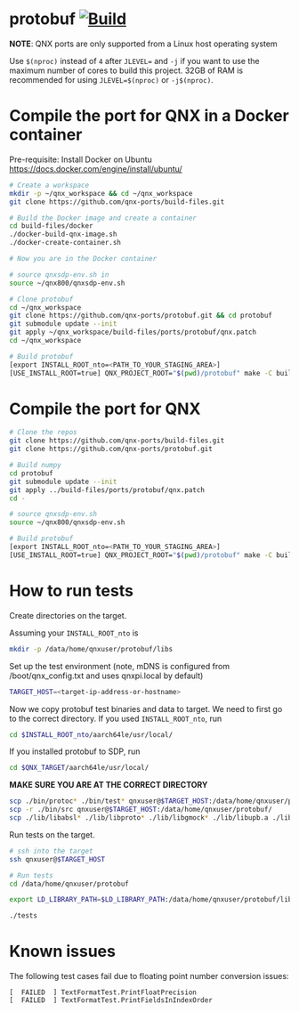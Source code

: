 # protobuf [![Build](https://github.com/qnx-ports/build-files/actions/workflows/protobuf.yml/badge.svg)](https://github.com/qnx-ports/build-files/actions/workflows/protobuf.yml)

**NOTE**: QNX ports are only supported from a Linux host operating system

Use `$(nproc)` instead of `4` after `JLEVEL=` and `-j` if you want to use the maximum number of cores to build this project.
32GB of RAM is recommended for using `JLEVEL=$(nproc)` or `-j$(nproc)`.

# Compile the port for QNX in a Docker container

Pre-requisite: Install Docker on Ubuntu https://docs.docker.com/engine/install/ubuntu/
```bash
# Create a workspace
mkdir -p ~/qnx_workspace && cd ~/qnx_workspace
git clone https://github.com/qnx-ports/build-files.git

# Build the Docker image and create a container
cd build-files/docker
./docker-build-qnx-image.sh
./docker-create-container.sh

# Now you are in the Docker container

# source qnxsdp-env.sh in
source ~/qnx800/qnxsdp-env.sh

# Clone protobuf
cd ~/qnx_workspace
git clone https://github.com/qnx-ports/protobuf.git && cd protobuf
git submodule update --init
git apply ~/qnx_workspace/build-files/ports/protobuf/qnx.patch
cd ~/qnx_workspace

# Build protobuf
[export INSTALL_ROOT_nto=<PATH_TO_YOUR_STAGING_AREA>]
[USE_INSTALL_ROOT=true] QNX_PROJECT_ROOT="$(pwd)/protobuf" make -C build-files/ports/protobuf install JLEVEL=4
```

# Compile the port for QNX
```bash
# Clone the repos
git clone https://github.com/qnx-ports/build-files.git
git clone https://github.com/qnx-ports/protobuf.git

# Build numpy
cd protobuf
git submodule update --init
git apply ../build-files/ports/protobuf/qnx.patch
cd -

# source qnxsdp-env.sh
source ~/qnx800/qnxsdp-env.sh

# Build protobuf
[export INSTALL_ROOT_nto=<PATH_TO_YOUR_STAGING_AREA>]
[USE_INSTALL_ROOT=true] QNX_PROJECT_ROOT="$(pwd)/protobuf" make -C build-files/ports/protobuf install JLEVEL=4
```

# How to run tests

Create directories on the target.

Assuming your `INSTALL_ROOT_nto` is

```bash
mkdir -p /data/home/qnxuser/protobuf/libs
````

Set up the test environment (note, mDNS is configured from
/boot/qnx_config.txt and uses qnxpi.local by default)
```bash
TARGET_HOST=<target-ip-address-or-hostname>
```
Now we copy protobuf test binaries and data to target. We need to first go to the correct directory.
If you used `INSTALL_ROOT_nto`, run
```bash
cd $INSTALL_ROOT_nto/aarch64le/usr/local/
```

If you installed protobuf to SDP, run
```bash
cd $QNX_TARGET/aarch64le/usr/local/
```
**MAKE SURE YOU ARE AT THE CORRECT DIRECTORY**

```bash
scp ./bin/protoc* ./bin/test* qnxuser@$TARGET_HOST:/data/home/qnxuser/protobuf/
scp -r ./bin/src qnxuser@$TARGET_HOST:/data/home/qnxuser/protobuf/
scp ./lib/libabsl* ./lib/libproto* ./lib/libgmock* ./lib/libupb.a ./lib/libutf8* qnxuser@$TARGET_HOST:/data/home/qnxuser/protobuf/libs
```

Run tests on the target.
```bash
# ssh into the target
ssh qnxuser@$TARGET_HOST

# Run tests
cd /data/home/qnxuser/protobuf

export LD_LIBRARY_PATH=$LD_LIBRARY_PATH:/data/home/qnxuser/protobuf/libs

./tests
```

# Known issues

The following test cases fail due to floating point number conversion issues:
```
[  FAILED  ] TextFormatTest.PrintFloatPrecision
[  FAILED  ] TextFormatTest.PrintFieldsInIndexOrder
```